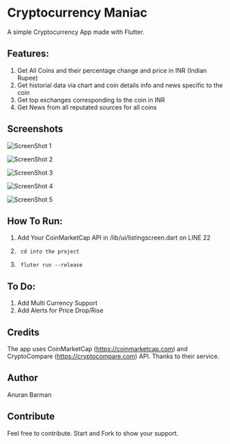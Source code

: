 # Cryptocurrency Maniac

A simple Cryptocurrency App made with Flutter.

## Features:

1. Get All Coins and their percentage change and price in INR (Indian Rupee)
2. Get historial data via chart and coin details info and news specific to the coin
3. Get top exchanges corresponding to the coin in INR
4. Get News from all reputated sources for all coins

## Screenshots

![ScreenShot 1](https://github.com/anuranBarman/CryptocurrencyApp/blob/master/screenshots/Screenshot_20180818-223028.png "ScreenShot 1")

![ScreenShot 2](https://github.com/anuranBarman/CryptocurrencyApp/blob/master/screenshots/Screenshot_20180818-223035.png "ScreenShot 2")

![ScreenShot 3](https://github.com/anuranBarman/CryptocurrencyApp/blob/master/screenshots/Screenshot_20180818-223100.png "ScreenShot 3")

![ScreenShot 4](https://github.com/anuranBarman/CryptocurrencyApp/blob/master/screenshots/Screenshot_20180818-223124.png "ScreenShot 4")

![ScreenShot 5](https://github.com/anuranBarman/CryptocurrencyApp/blob/master/screenshots/Screenshot_20180818-223134.png "ScreenShot 5")

## How To Run:

1. Add Your CoinMarketCap API in /lib/ui/listingscreen.dart on LINE 22
2. ```
    cd into the project 
   ```
3. ```
    fluter run --release
   ```

## To Do:

1. Add Multi Currency Support
2. Add Alerts for Price Drop/Rise

## Credits

The app uses CoinMarketCap (https://coinmarketcap.com) and CryptoCompare (https://cryptocompare.com) API. Thanks to their service.

## Author

Anuran Barman

## Contribute

Feel free to contribute. Start and Fork to show your support.
